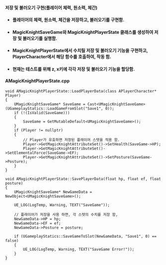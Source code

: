 #### 저장 및 불러오기 구현(플레이어 체력, 원소력, 체간)
+ #### 플레이어의 체력, 원소력, 체간을 저장하고, 불러오기를 구현함.
+ #### MagicKnightSaveGame와 MagicKnightPlayerState 클래스를 생성하여 저장 및 불러오기를 실행함.
+ #### MagicKnightPlayerState에서 수치릴 저장 및 불러오기 기능을 구현하고, PlayerCharacter에서 해당 함수를 호출하여, 작동 함.
+ #### 현재는 테스트를 위해 z, x키에 각각 저장 및 불러오기 기능을 할당함.

#### AMagicKnightPlayerState.cpp

```
void AMagicKnightPlayerState::LoadPlayerData(class APlayerCharacter* Player)
{
	UMagicKnightSaveGame* SaveGame = Cast<UMagicKnightSaveGame>(UGameplayStatics::LoadGameFromSlot("Save1", 0));
	if (!(IsValid(SaveGame)))
	{
		SaveGame = GetMutableDefault<UMagicKnightSaveGame>();
	}
	if (Player != nullptr)
	{
		// Player가 유효하면 저장된 플레이어 스텟을 적용 함.
		Player->GetMagicKnightAttributeSet()->SetHealth(SaveGame->HP);
		Player->GetMagicKnightAttributeSet()->SetElementalForce(SaveGame->EF);
		Player->GetMagicKnightAttributeSet()->SetPosture(SaveGame->Posture);
	}
}

void AMagicKnightPlayerState::SavePlayerData(float hp, float ef, float posture)
{
	UMagicKnightSaveGame* NewGameData = NewObject<UMagicKnightSaveGame>();

	UE_LOG(LogTemp, Warning, TEXT("SaveGame"));

	// 플레이어가 저장을 사용 하면, 각 스텟의 수치를 저장 함,
	NewGameData->HP = hp;
	NewGameData->EF = ef;
	NewGameData->Posture = posture;

	if (UGameplayStatics::SaveGameToSlot(NewGameData, "Save1", 0) == false)
	{
		UE_LOG(LogTemp, Warning, TEXT("SaveGame Error!"));
	}
}
```
